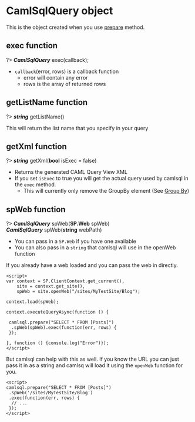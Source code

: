 # CamlSqlQuery object

This is the object created when you use [prepare](camlsql-object.md#prepare-method) method.

## exec function

?> ***CamlSqlQuery*** exec(callback);


- `callback`(error, rows) is a callback function
  - error will contain any error
  - rows is the array of returned rows


## getListName function

?> ***string*** getListName()

This will return the list name that you specify in your query

## getXml function

?> ***string*** getXml(**bool** isExec = false)

- Returns the generated CAML Query View XML
- If you set `isExec` to true you will get the actual query used by camlsql in the `exec` method.
  - This will currently only remove the GroupBy element (See [Group By](sql.md#group-by))

## spWeb function

?> ***CamlSqlQuery*** spWeb(**SP.Web** spWeb)<br>
 ***CamlSqlQuery*** spWeb(**string** webPath)<br>

- You can pass in a `SP.Web` if you have one available
- You can also pass in a `string` that camlsql will use in the openWeb function

If you already have a web loaded and you can pass the web in directly.

```
<script>
var context = SP.ClientContext.get_current(),
	site = context.get_site(),
	spWeb = site.openWeb("/sites/MyTestSite/Blog");

context.load(spWeb);

context.executeQueryAsync(function () {

 camlsql.prepare("SELECT * FROM [Posts]")
  .spWeb(spWeb).exec(function(err, rows) {
 });

}, function () {console.log("Error")});
</script>
```

But camlsql can help with this as well. If you know the URL you can just pass it in as a string and camlsq will load it using the `openWeb` function for you.

```
<script>
camlsql.prepare("SELECT * FROM [Posts]")
 .spWeb('/sites/MyTestSite/Blog')
 .exec(function(err, rows) {
  // ...
 });
</script>
```